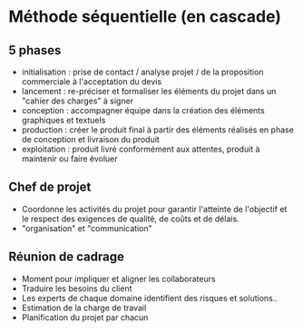 # Méthode séquentielle (en cascade)

## 5 phases
- initialisation : prise de contact / analyse projet / de la proposition commerciale à l'acceptation du devis
- lancement : re-préciser et formaliser les éléments du projet dans un "cahier des charges" à signer
- conception : accompagner équipe dans la création des éléments graphiques et textuels
- production : créer le produit final à partir des éléments réalisés en phase de conception et livraison du produit
- exploitation : produit livré conformément aux attentes, produit à maintenir ou faire évoluer

## Chef de projet
- Coordonne les activités du projet pour garantir l'atteinte de l'objectif et le respect des exigences de qualité, de coûts et de délais.
- "organisation" et "communication"

## Réunion de cadrage
- Moment pour impliquer et aligner les collaborateurs
- Traduire les besoins du client
- Les experts de chaque domaine identifient des risques et solutions..
- Estimation de la charge de travail
- Planification du projet par chacun
